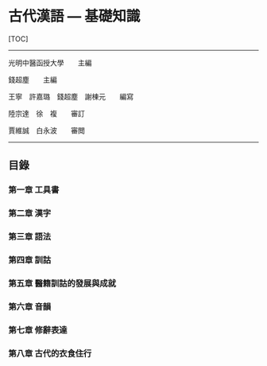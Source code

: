 # 古代漢語 — 基礎知識

[TOC]

---

光明中醫函授大學　　主編

錢超塵　　主編

王寧　許嘉璐　錢超塵　謝棟元　　編寫

陸宗達　徐　複　　審訂

賈維誠　白永波　　審閲

---

## 目錄

### 第一章 工具書

### 第二章 漢字

### 第三章 語法

### 第四章 訓詁

### 第五章 醫籍訓詁的發展與成就

### 第六章 音韻

### 第七章 修辭表達

### 第八章 古代的衣食住行



